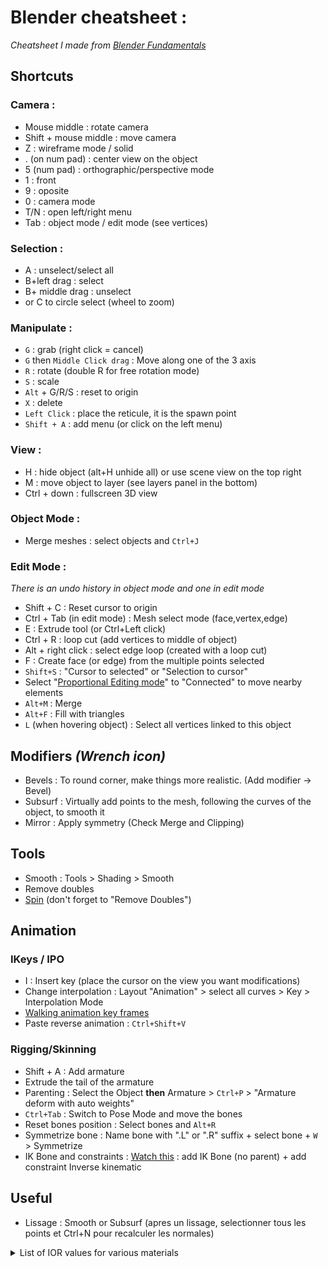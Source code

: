 # Blender cheatsheet :

*Cheatsheet I made from [Blender Fundamentals](https://www.youtube.com/playlist?list=PLa1F2ddGya_8V90Kd5eC5PeBjySbXWGK1)*

## Shortcuts

### Camera :
- Mouse middle : rotate camera
- Shift + mouse middle : move camera
- Z : wireframe mode / solid
- . (on num pad) : center view on the object
- 5 (num pad) : orthographic/perspective mode
- 1 : front
- 9 : oposite
- 0 : camera mode
- T/N : open left/right menu 
- Tab : object mode / edit mode (see vertices)

### Selection :
- A : unselect/select all
- B+left drag : select
- B+ middle drag : unselect
- or C to circle select (wheel to zoom) 

### Manipulate :
- `G` : grab (right click = cancel)
- `G` then `Middle Click drag` : Move along one of the 3 axis
- `R` : rotate (double R for free rotation mode)
- `S` : scale
- `Alt` + G/R/S : reset to origin
- `X` : delete
- `Left Click` : place the reticule, it is the spawn point
- `Shift + A` : add menu (or click on the left menu)

### View :
- H : hide object (alt+H unhide all) or use scene view on the top right
- M : move object to layer (see layers panel in the bottom)
- Ctrl + down : fullscreen 3D view

### Object Mode :
- Merge meshes : select objects and `Ctrl+J`

### Edit Mode :
*There is an undo history in object mode and one in edit mode*
- Shift + C : Reset cursor to origin
- Ctrl + Tab (in edit mode) : Mesh select mode (face,vertex,edge)
- E : Extrude tool (or Ctrl+Left click)
- Ctrl + R : loop cut (add vertices to middle of object)
- Alt + right click : select edge loop (created with a loop cut)
- F : Create face (or edge) from the multiple points selected
- `Shift+S` : "Cursor to selected" or "Selection to cursor"
- Select "[Proportional Editing mode](https://docs.blender.org/manual/en/dev/editors/3dview/object/editing/transform/control/proportional_edit.html)" to "Connected" to move nearby elements
- `Alt+M` : Merge
- `Alt+F` : Fill with triangles
- `L` (when hovering object) : Select all vertices linked to this object

## Modifiers *(Wrench icon)*
- Bevels : To round corner, make things more realistic. (Add modifier -> Bevel)
- Subsurf : Virtually add  points to the mesh, following the curves of the object, to smooth it
- Mirror : Apply symmetry (Check Merge and Clipping)

## Tools
- Smooth : Tools > Shading > Smooth
- Remove doubles
- [Spin](https://docs.blender.org/manual/en/dev/modeling/meshes/editing/duplicating/spin.html) (don't forget to "Remove Doubles")

## Animation
### IKeys / IPO
- I : Insert key (place the cursor on the view you want modifications)
- Change interpolation : Layout "Animation" > select all curves > Key > Interpolation Mode
- [Walking animation key frames](https://youtu.be/sTo4adwvulE?t=1m18s)
- Paste reverse animation : `Ctrl+Shift+V`

### Rigging/Skinning
- Shift + A : Add armature
- Extrude the tail of the armature
- Parenting : Select the Object **then** Armature > `Ctrl+P` > "Armature deform with auto weights"
- `Ctrl+Tab` : Switch to Pose Mode and move the bones
- Reset bones position : Select bones and `Alt+R`
- Symmetrize bone : Name bone with ".L" or ".R" suffix + select bone + `W` > Symmetrize
- IK Bone and constraints : [Watch this](https://youtu.be/8mZtc33rQ3c?t=4m14s) : add IK Bone (no parent) + add constraint Inverse kinematic

## Useful
- Lissage : Smooth or Subsurf (apres un lissage, selectionner tous les points et Ctrl+N pour recalculer les normales)

<details><summary>List of IOR values for various materials</summary>
<p>

- Acetone 1.36 
- Actinolite 1.618 
- Agate 1.544 
- Agate, Moss 1.540 
- Air 1.0002926 
- Alcohol 1.329 
- Alexandrite 1.745 
- Aluminum 1.44 
- Amber 1.546 
- Amblygonite 1.611 
- Amethyst 1.544 
- Anatase 2.490 
- Andalusite 1.641 
- Anhydrite 1.571 
- Apatite 1.632 
- Apophyllite 1.536 
- Aquamarine 1.577 
- Aragonite 1.530 
- Argon 1.000281 
- Asphalt 1.635 
- Augelite 1.574 
- Axinite 1.675 
- Azurite 1.730 
- Barite 1.636 
- Barytocalcite 1.684 
- Benitoite 1.757 
- Benzene 1.501 
- Beryl 1.577 
- Beryllonite 1.553 
- Brazilianite 1.603 
- Bromine (liq) 1.661 
- Bronze 1.18 
- Calcite 1.486 
- Cancrinite 1.491 
- Carbon Dioxide (gas) 1.000449 
- Carbon Disulfide 1.628 
- Carbon Tetrachloride 1.460 
- Cassiterite 1.997 
- Celestite 1.622 
- Cerussite 1.804 
- Ceylanite 1.770 
- Chalcedony 1.530 
- Chalk 1.510 
- Chalybite 1.630 
- Chlorine (gas) 1.000768 
- Chlorine (liq) 1.385 
- Chrome Green 2.4 
- Chrome Red 2.42 
- Chrome Yellow 2.31 
- Chromium 2.97 
- Chrysoberyl 1.745 
- Chrysocolla 1.500 
- Chrysoprase 1.534 
- Citrine 1.550 
- Clinozoisite 1.724 
- Cobalt Blue 1.74 
- Cobalt Green 1.97 
- Cobalt Violet 1.71 
- Colemanite 1.586 
- Copper 1.10 
- Copper Oxide 2.705 
- Coral 1.486 
- Cordierite 1.540 
- Corundum 1.766 
- Crocoite 2.310 
- Crystal 2.00 
- Cuprite 2.850 
- Danburite 1.633 
- Diamond 2.417 
- Diopside 1.680 
- Dolomite 1.503 
- Dumortierite 1.686 
- Ebonite 1.66 
- Ekanite 1.600 
- Elaeolite 1.532 
- Emerald 1.576 
- Emerald, Synth flux 1.561 
- Emerald, Synth hydro 1.568 
- Enstatite 1.663 
- Epidote 1.733 
- Ethanol 1.36 
- Ethyl Alcohol 1.36 
- Euclase 1.652 
- Feldspar, Adventurine 1.532 
- Feldspar, Albite 1.525 
- Feldspar, Amazonite 1.525 
- Feldspar, Labradorite 1.565 
- Feldspar, Microcline 1.525 
- Feldspar, Oligoclase 1.539 
- Feldspar, orthoclase 1.525 
- Fluoride 1.56 
- Fluorite 1.434 
- Formica 1.47 
- Garnet, Almandine 1.760 
- Garnet, Almandite 1.790 
- Garnet, Andradite 1.820 
- Garnet, Demantoid 1.880 
- Garnet, Grossular 1.738 
- Garnet, Hessonite 1.745 
- Garnet, Rhodolite 1.760 
- Garnet, Spessartite 1.810 
- Gaylussite 1.517 
- Glass 1.51714 
- Glass, Albite 1.4890 
- Glass, Crown 1.520 
- Glass, Crown, Zinc 1.517 
- Glass, Flint, Dense 1.66 
- Glass, Flint, Heaviest 1.89 
- Glass, Flint, Heavy 1.65548 
- Glass, Flint, Lanthanum 1.80 
- Glass, Flint, Light 1.58038 
- Glass, Flint, Medium 1.62725 
- Glycerine 1.473 
- Gold 0.47 
- Hambergite 1.559 
- Hauynite 1.502 
- Helium 1.000036 
- Hematite 2.940 
- Hemimorphite 1.614 
- Hiddenite 1.655 
- Howlite 1.586 
- Hydrogen (gas) 1.000140 
- Hydrogen (liq) 1.0974 
- Hypersthene 1.670 
- Ice 1.309 
- Idocrase 1.713 
- Iodine Crystal 3.34 
- Iolite 1.548 
- Iron 1.51 
- Ivory 1.540 
- Jade, Nephrite 1.610 
- Jadeite 1.665 
- Jasper 1.540 
- Jet 1.660 
- Kornerupine 1.665 
- Kunzite 1.655 
- Kyanite 1.715 
- Lapis Gem 1.500 
- Lapis Lazuli 1.61 
- Lazulite 1.615 
- Lead 2.01 
- Leucite 1.509 
- Magnesite 1.515 
- Malachite 1.655 
- Meerschaum 1.530 
- Mercury (liq) 1.62 
- Methanol 1.329 
- Moldavite 1.500 
- Moonstone, Adularia 1.525 
- Moonstone, Albite 1.535 
- Natrolite 1.480 
- Nephrite 1.600 
- Nitrogen (gas) 1.000297 
- Nitrogen (liq) 1.2053 
- Nylon 1.53 
- Obsidian 1.489 
- Olivine 1.670 
- Onyx 1.486 
- Opal 1.450 
- Oxygen (gas) 1.000276 
- Oxygen (liq) 1.221 
- Painite 1.787 
- Pearl 1.530 
- Periclase 1.740 
- Peridot 1.654 
- Peristerite 1.525 
- Petalite 1.502 
- Phenakite 1.650 
- Phosgenite 2.117 
- Plastic 1.460 
- Plexiglas 1.50 
- Polystyrene 1.55 
- Prase 1.540 
- Prasiolite 1.540 
- Prehnite 1.610 
- Proustite 2.790 
- Purpurite 1.840 
- Pyrite 1.810 
- Pyrope 1.740 
- Quartz 1.544 
- Quartz, Fused 1.45843 
- Rhodizite 1.690 
- Rhodonite 1.735 
- Rock Salt 1.544 
- Rubber, Natural 1.5191 
- Ruby 1.760 
- Rutile 2.62 
- Sanidine 1.522 
- Sapphire 1.760 
- Scapolite 1.540 
- Scapolite, Yellow 1.555 
- Scheelite 1.920 
- Selenium, Amorphous 2.92 
- Serpentine 1.560 
- Shell 1.530 
- Silicon 4.24 
- Sillimanite 1.658 
- Silver 0.18 
- Sinhalite 1.699 
- Smaragdite 1.608 
- Smithsonite 1.621 
- Sodalite 1.483 
- Sodium Chloride 1.544 
- Sphalerite 2.368 
- Sphene 1.885 
- Spinel 1.712 
- Spodumene 1.650 
- Staurolite 1.739 
- Steatite 1.539 
- Steel 2.50 
- Stichtite 1.520 
- Strontium Titanate 2.410 
- Styrofoam 1.595 
- Sulphur 1.960 
- Synthetic Spinel 1.730 
- Taaffeite 1.720 
- Tantalite 2.240 
- Tanzanite 1.691 
- Teflon 1.35 
- Thomsonite 1.530 
- Tiger eye 1.544 
- Topaz 1.620 
- Topaz, Blue 1.610 
- Topaz, Pink 1.620 
- Topaz, White 1.630 
- Topaz, Yellow 1.620 
- Tourmaline 1.624 
- Tremolite 1.600 
- Tugtupite 1.496 
- Turpentine 1.472 
- Turquoise 1.610 
- Ulexite 1.490 
- Uvarovite 1.870 
- Variscite 1.550 
- Vivianite 1.580 
- Wardite 1.590 
- Water (gas) 1.000261 
- Water 100'C 1.31819 
- Water 20'C 1.33335 
- Water 35'C (Room temp) 1.33157 
- Willemite 1.690 
- Witherite 1.532 
- Wulfenite 2.300 
- Zincite 2.010 
- Zircon, High 1.960 
- Zircon, Low 1.800 
- Zirconia, Cubic 2.170 

**Liquids**
- Acetone 1.36 
- Alcohol, Ethyl (grain) 1.36 
- Alcohol, Methyl (wood) 1.329 
- Beer 1.345 
- Carbonated Beverages 1.34 - 1.356 
- Fruit Juice 
- Chlorine (liq) 1.385 
- Cranberry Juice (25%) 1.351 
- Glycerin 1.473 
- Honey, 13% water content 1.504 
- Honey, 17% water content 1.494 
- Honey, 21% water content 1.484 
- Ice 1.309 
- Milk 1.35 
- Oil, Clove 1.535 
- Oil, Lemon 1.481 
- Oil, Neroli 1.482 
- Oil, Orange 1.473 
- Oil, Safflower 1.466 
- Oil, vegetable (50° C) 1.47 
- Oil of Wintergreen 1.536 
- Rum, White 1.361 
- Shampoo 1.362 
- Sugar Solution 30% 1.38 
- Sugar Solution 80% 1.49 
- Turpentine 1.472 
- Vodka 1.363 
- Water (0° C) 1.33346 
- Water (100° C) 1.31766 
- Water (20° C) 1.33283 
- Whisky 1.356 

**Minerals & Gemstones**
- Alexandrite 1.746 - 1.755 
- Almandine 1.75 - 1.83 
- Amber 1.539 - 1.545 
- Amethyst 1.532 - 1.554 
- Ammolite 1.52 -1.68 
- Andalusite 1.629 - 1.650 
- Apatite 1.632 - 1.42 
- Aquamarine 1.567-1.590 
- Axenite 1.674 - 1.704 
- Beryl 1.57 - 1.60 
- Beryl, Red 1.570 - 1.598 
- Chalcedony 1.544 - 1.553 
- Chrome Tourmaline, 1.61 - 1.64 
- Citrine 1.532 - 1.554 
- Clinohumite 1.625 - 1.675 
- Coral 1.486 - 1.658 
- Crystal 2.000 
- Crysoberyl, Catseye 1.746 - 1.755 
- Danburite 1.627 - 1.641 
- Diamond 2.417 
- Emerald 1.560 - 1.605 
- Emerald Catseye 1.560 - 1.605 
- Flourite 1.434 
- Garnet, Andradite 1.88 - 1.94 
- Garnet, Demantiod 1.880 - 1.9 
- Garnet, Mandarin 1.790 - 1.8 
- Garnet, Pyrope 1.73 - 1.76 
- Garnet, Rhodolite 1.740 - 1.770 
- Garnet, Tsavorite 1.739 - 1.744 
- Garnet, Uvarovite 1.74 - 1.87 
- Hauyn 1.490 - 1.505 
- Iolite 1.522 - 1.578 
- Jade, Jadeite 1.64 - 1.667 
- Jade, Nephrite 1.600 - 1.641 
- Jet 1.660 
- Kunzite 1.660 - 1.676 
- Labradorite 1.560 - 1.572 
- Lapis Lazuli 1.50 - 1.55 
- Moonstone 1.518 - 1.526 
- Morganite 1.585 - 1.594 
- Obsidian 1.50 
- Opal, Black 1.440 - 1.460 
- Opal, Fire 1.430 - 1.460 
- Opal, White 1.440 - 1.460 
- Oregon Sunstone 1.560 - 1.572 
- Padparadja 1.760 - 1.773 
- Peridot 1.635 - 1.690 
- Quartz 1.544 - 1.553 
- Ruby 1.757 - 1.779 
- Sapphire 1.757 - 1.779 
- Sapphire, Star 1.760 - 1.773 
- Spessarite 1.79 - 1.81 
- Spinel 1.712 - 1.717 
- Spinel, Blue 1.712 - 1.747 
- Spinel, Red 1.708 - 1.735 
- Star Ruby 1.76 - 1.773 
- Tanzanite 1.690-1.7 
- Tanzanite 1.692 - 1.700 
- Topaz 1.607 - 1.627 
- Topaz, Imperial 1.605-1.640 
- Tourmaline 1.603 - 1.655 
- Tourmaline, Blue 1.61 - 1.64 
- Tourmaline, Catseye 1.61 - 1.64 
- Tourmaline, Green 1.61 - 1.64 
- Tourmaline, Paraiba 1.61 - 1.65 
- Tourmaline, Red 1.61 - 1.64 
- Zircon 1.777 - 1.987 
- Zirconia, Cubic 2.173 - 2.21 

**Transparent materials**
- Eye, Aqueous humor 1.33 
- Eye, Cornea 1.38 
- Eye, Lens 1.41 
- Eye, Vitreous humor 1.34 
- Glass, Arsenic Trisulfide 2.04 
- Glass, Crown (common) 1.52 
- Glass, Flint, 29% lead 1.569 
- Glass, Flint, 55% lead 1.669 
- Glass, Flint, 71% lead 1.805 
- Glass, Fused Silica 1.459 
- Glass, Pyrex 1.474 
- Lucite 1.495 
- Nylon 1.53 
- Obsidian 1.50 
- Plastic 1.460 - 1.55 
- Plexiglas 1.488 
- Salt 1.516 

**Metals**
- Aluminum 1.39 
- Copper 2.43 
- Gold 0.166 
- Mylar 1.65 
- Nickel 1.08 
- Platinum 2.33 
- Silver 1.35 
- Titanium 2.16 

- Vacuum 1.0000 
- Air 1.0003 
- Ice 1.31 
- Water 1.333 
- Ethyl Alcohol 1.36 
- Plexiglas 1.51 
- Crown Glass 1.52 
- Light Flint Glass 1.58 
- Dense Flint Glass 1.66 
- Zircon 1.923 
- Diamond 2.417 
- Rutile 2.907 
- Gallium phosphide 3.50 

**Various household liquids**
- Glycerin 1,367 
- All Purpose Orange Cleaner (Pathmark Brand) 1,293 
- Degreaser 1.377 
- Shower Gel 1.51 
- Baby Wash 1.26 

- Vacuum 1 (exactly) 
- Helium 1.000036 
- Air @ STP 1.0002926 
- Carbon dioxide 1.00045 
- Water Ice 1.31 
- Liquid Water (20°C) 1.332986 
- Cryolite 1.338 
- Acetone 1.36 
- Ethanol 1.36 
- Teflon 1.35 - 1.38 
- Glycerol 1.4729 
- Acrylic glass 1.490 - 1.492 
- Rock salt 1.516 
- Crown glass (pure) 1.50 - 1.54 
- Salt (NaCl) 1.544 
- Polycarbonate 1.584 - 1.586 
- PMMA 1.4893 - 1.4899 
- PETg 1.57 
- PET 1.5750 
- Flint glass (pure) 1.60 - 1.62 
- Crown glass (impure) 1.485 - 1.755 
- Bromine 1.661 
- Flint glass (impure) 1.523 - 1.925 
- Cubic zirconia 2.15 - 2.18 
- Diamond 2.419 
- Moissanite 2.65 - 2.69 
- Cinnabar (Mercury sulfide) 3.02 
- Gallium(III) phosphide 3.5 
- Gallium(III) arsenide 3.927 
- Silicon 4.01 

- Acetone 1.36 
- Actinolite 1.618 
- Agalmatoite 1.550 
- Agate 1.544 
- Agate, Moss 1.540 
- Air 1.0002926 
- Alcohol 1.329 
- Alexandrite 1.745 
- Aluminum 1.44 
- Amber 1.546 
- Amblygonite 1.611 
- Amethyst 1.544 
- Anatase 2.490 
- Andalusite 1.641 
- Anhydrite 1.571 
- Apatite 1.632 
- Apophyllite 1.536 
- Aquamarine 1.577 
- Aragonite 1.530 
- Argon 1.000281 
- Asphalt 1.635 
- Augelite 1.574 
- Axinite 1.675 
- Azurite 1.730 
- Barite 1.636 
- Barytocalcite 1.684 
- Benitoite 1.757 
- Benzene 1.501 
- Beryl 1.577 
- Beryllonite 1.553 
- Brazilianite 1.603 
- Bromine (liq) 1.661 
- Bronze 1.18 
- Brownite 1.567 
- Calcite 1.486 
- Calspar 1.486 
- Cancrinite 1.491 
- Carbon Dioxide (gas) 1.000449 
- Carbon Disulfide 1.628 
- Carbon Tetrachloride 1.460 
- Cassiterite 1.997 
- Celestite 1.622 
- Cerussite 1.804 
- Ceylanite 1.770 
- Chalcedony 1.530 
- Chalk 1.510 
- Chalybite 1.630 
- Chlorine (gas) 1.000768 
- Chlorine (liq) 1.385 
- Chrome Green 2.4 
- Chrome Red 2.42 
- Chrome Yellow 2.31 
- Chromium 2.97 
- Chrysoberyl 1.745 
- Chrysocolla 1.500 
- Chrysoprase 1.534 
- Citrine 1.550 
- Clinozoisite 1.724 
- Cobalt Blue 1.74 
- Cobalt Green 1.97 
- Cobalt Violet 1.71 
- Colemanite 1.586 
- Copper 1.10 
- Copper Oxide 2.705 
- Coral 1.486 
- Cordierite 1.540 
- Corundum 1.766 
- Crocoite 2.310 
- Crystal 2.00 
- Cuprite 2.850 
- Danburite 1.633 
- Diamond 2.417 
- Diopside 1.680 
- Dolomite 1.503 
- Dumortierite 1.686 
- Ebonite 1.66 
- Ekanite 1.600 
- Elaeolite 1.532 
- Emerald 1.576 
- Emerald, Synth flux 1.561 
- Emerald, Synth hydro 1.568 
- Enstatite 1.663 
- Epidote 1.733 
- Ethanol 1.36 
- Ethyl Alcohol 1.36 
- Euclase 1.652 
- Fabulite 2.409 
- Feldspar, Adventurine 1.532 
- Feldspar, Albite 1.525 
- Feldspar, Amazonite 1.525 
- Feldspar, Labradorite 1.565 
- Feldspar, Microcline 1.525 
- Feldspar, Oligoclase 1.539 
- Feldspar, Orthoclase 1.525 
- Fluoride 1.56 
- Fluorite 1.434 
- Formica 1.47 
- Garnet, Almandine 1.760 
- Garnet, Almandite 1.790 
- Garnet, Andradite 1.820 
- Garnet, Demantoid 1.880 
- Garnet, Grossular 1.738 
- Garnet, Hessonite 1.745 
- Garnet, Rhodolite 1.760 
- Garnet, Spessartite 1.810 
- Gaylussite 1.517 
- Glass 1.51714 
- Glass, Albite 1.4890 
- Glass, Crown 1.520 
- Glass, Crown, Zinc 1.517 
- Glass, Flint, Dense 1.66 
- Glass, Flint, Heaviest 1.89 
- Glass, Flint, Heavy 1.65548 
- Glass, Flint, Lanthanum 1.80 
- Glass, Flint, Light 1.58038 
- Glass, Flint, Medium 1.62725 
- Glycerine 1.473 
- Gold 0.47 
- Hambergite 1.559 
- Hauynite 1.502 
- Helium 1.000036 
- Hematite 2.940 
- Hemimorphite 1.614 
- Hiddenite 1.655 
- Howlite 1.586 
- Hydrogen (gas) 1.000140 
- Hydrogen (liq) 1.0974 
- Hypersthene 1.670 
- Ice 1.309 
- Idocrase 1.713 
- Iodine Crystal 3.34 
- Iolite 1.548 
- Iron 1.51 
- Ivory 1.540 
- Jade, Nephrite 1.610 
- Jadeite 1.665 
- Jasper 1.540 
- Jet 1.660 
- Kornerupine 1.665 
- Kunzite 1.655 
- Kyanite 1.715 
- Lapis Gem 1.500 
- Lapis Lazuli 1.61 
- Lazulite 1.615 
- Lead 2.01 
- Leucite 1.509 
- Magnesite 1.515 
- Malachite 1.655 
- Meerschaum 1.530 
- Mercury (liq) 1.62 
- Methanol 1.329 
- Moldavite 1.500 
- Moonstone, Adularia 1.525 
- Moonstone, Albite 1.535 
- Natrolite 1.480 
- Nephrite 1.600 
- Nitrogen (gas) 1.000297 
- Nitrogen (liq) 1.2053 
- Nylon 1.53 
- Obsidian 1.489 
- Olivine 1.670 
- Onyx 1.486 
- Opal 1.450 
- Oxygen (gas) 1.000276 
- Oxygen (liq) 1.221 
- Painite 1.787 
- Pearl 1.530 
- Periclase 1.740 
- Peridot 1.654 
- Peristerite 1.525 
- Petalite 1.502 
- Phenakite 1.650 
- Phosgenite 2.117 
- Plastic 1.460 
- Plexiglas 1.50 
- Polystyrene 1.55 
- Prase 1.540 
- Prasiolite 1.540 
- Prehnite 1.610 
- Proustite 2.790 
- Purpurite 1.840 
- Pyrite 1.810 
- Pyrope 1.740 
- Quartz 1.544 
- Quartz, Fused 1.45843 
- Rhodizite 1.690 
- Rhodochrisite 1.600 
- Rhodonite 1.735 
- Rock Salt 1.544 
- Rubber, Natural 1.5191 
- Ruby 1.760 
- Rutile 2.62 
- Sanidine 1.522 
- Sapphire 1.760 
- Scapolite 1.540 
- Scapolite, Yellow 1.555 
- Scheelite 1.920 
- Selenium, Amorphous 2.92 
- Serpentine 1.560 
- Shell 1.530 
- Silicon 4.24 
- Sillimanite 1.658 
- Silver 0.18 
- Sinhalite 1.699 
- Smaragdite 1.608 
- Smithsonite 1.621 
- Sodalite 1.483 
- Sodium Chloride 1.544 
- Sphalerite 2.368 
- Sphene 1.885 
- Spinel 1.712 
- Spodumene 1.650 
- Staurolite 1.739 
- Steatite 1.539 
- Steel 2.50 
- Stichtite 1.520 
- Strontium Titanate 2.410 
- Styrofoam 1.595 
- Sulphur 1.960 
- Synthetic Spinel 1.730 
- Taaffeite 1.720 
- Tantalite 2.240 
- Tanzanite 1.691 
- Teflon 1.35 
- Thomsonite 1.530 
- Tiger eye 1.544 
- Topaz 1.620 
- Topaz, Blue 1.610 
- Topaz, Pink 1.620 
- Topaz, White 1.630 
- Topaz, Yellow 1.620 
- Tourmaline 1.624 
- Tremolite 1.600 
- Tugtupite 1.496 
- Turpentine 1.472 
- Turquoise 1.610 
- Ulexite 1.490 
- Uvarovite 1.870 
- Variscite 1.550 
- Vivianite 1.580 
- Wardite 1.590 
- Water (gas) 1.000261 
- Water 100'C 1.31819 
- Water 20'C 1.33335 
- Water 35'C (Room temp) 1.33157 
- Willemite 1.690 
- Witherite 1.532 
- Wulfenite 2.300 
- Zincite 2.010 
- Zircon, High 1.960 
- Zircon, Low 1.800 
- Zirconia, Cubic 2.170


**Sorted by refractive index:**
- Silver 0.18 
- Gold 0.47 
- Helium 1.000036 
- Hydrogen (gas) 1.00014 
- Water (gas) 1.000261 
- Oxygen (gas) 1.000276 
- Argon 1.000281 
- Air 1.0002926 
- Nitrogen (gas) 1.000297 
- Carbon Dioxide (gas) 1.000449 
- Chlorine (gas) 1.000768 
- Hydrogen (liq) 1.0974 
- Copper 1.1 
- Bronze 1.18 
- Nitrogen (liq) 1.2053 
- Oxygen (liq) 1.221 
- Ice 1.309 
- Water 100'C 1.31819 
- Alcohol 1.329 
- Methanol 1.329 
- Water 35'C (Room temp) 1.33157 
- Water 20'C 1.33335 
- Teflon 1.35 
- Acetone 1.36 
- Ethanol 1.36 
- Ethyl Alcohol 1.36 
- Chlorine (liq) 1.385 
- Fluorite 1.434 
- Aluminum 1.44 
- Opal 1.45 
- Quartz, Fused 1.45843 
- Carbon Tetrachloride 1.46 
- Plastic 1.46 
- Formica 1.47 
- Turpentine 1.472 
- Glycerine 1.473 
- Natrolite 1.48 
- Sodalite 1.483 
- Calcite 1.486 
- Calspar 1.486 
- Coral 1.486 
- Onyx 1.486 
- Glass, Albite 1.489 
- Obsidian 1.489 
- Ulexite 1.49 
- Cancrinite 1.491 
- Tugtupite 1.496 
- Chrysocolla 1.5 
- Lapis Gem 1.5 
- Moldavite 1.5 
- Plexiglas 1.5 
- Benzene 1.501 
- Hauynite 1.502 
- Petalite 1.502 
- Dolomite 1.503 
- Leucite 1.509 
- Chalk 1.51 
- Iron 1.51 
- Magnesite 1.515 
- Gaylussite 1.517 
- Glass, Crown, Zinc 1.517 
- Glass 1.51714 
- Rubber, Natural 1.5191 
- Glass, Crown 1.52 
- Stichtite 1.52 
- Sanidine 1.522 
- Feldspar, Albite 1.525 
- Feldspar, Amazonite 1.525 
- Feldspar, Microcline 1.525 
- Feldspar, Orthoclase 1.525 
- Moonstone, Adularia 1.525 
- Peristerite 1.525 
- Aragonite 1.53 
- Chalcedony 1.53 
- Meerschaum 1.53 
- Nylon 1.53 
- Pearl 1.53 
- Shell 1.53 
- Thomsonite 1.53 
- Elaeolite 1.532 
- Feldspar, Adventurine 1.532 
- Witherite 1.532 
- Chrysoprase 1.534 
- Moonstone, Albite 1.535 
- Apophyllite 1.536 
- Feldspar, Oligoclase 1.539 
- Steatite 1.539 
- Agate, Moss 1.54 
- Cordierite 1.54 
- Ivory 1.54 
- Jasper 1.54 
- Prase 1.54 
- Prasiolite 1.54 
- Scapolite 1.54 
- Agate 1.544 
- Amethyst 1.544 
- Quartz 1.544 
- Rock Salt 1.544 
- Sodium Chloride 1.544 
- Tiger eye 1.544 
- Amber 1.546 
- Iolite 1.548 
- Agalmatoite 1.55 
- Citrine 1.55 
- Polystyrene 1.55 
- Variscite 1.55 
- Beryllonite 1.553 
- Scapolite, Yellow 1.555 
- Hambergite 1.559 
- Fluoride 1.56 
- Serpentine 1.56 
- Emerald, Synth flux 1.561 
- Feldspar, Labradorite 1.565 
- Brownite 1.567 
- Emerald, Synth hydro 1.568 
- Anhydrite 1.571 
- Augelite 1.574 
- Emerald 1.576 
- Aquamarine 1.577 
- Beryl 1.577 
- Vivianite 1.58 
- Glass, Flint, Light 1.58038 
- Colemanite 1.586 
- Howlite 1.586 
- Wardite 1.59 
- Styrofoam 1.595 
- Ekanite 1.6 
- Nephrite 1.6 
- Rhodochrisite 1.6 
- Tremolite 1.6 
- Brazilianite 1.603 
- Smaragdite 1.608 
- Jade, Nephrite 1.61 
- Lapis Lazuli 1.61 
- Prehnite 1.61 
- Topaz, Blue 1.61 
- Turquoise 1.61 
- Amblygonite 1.611 
- Hemimorphite 1.614 
- Lazulite 1.615 
- Actinolite 1.618 
- Mercury (liq) 1.62 
- Topaz 1.62 
- Topaz, Pink 1.62 
- Topaz, Yellow 1.62 
- Smithsonite 1.621 
- Celestite 1.622 
- Tourmaline 1.624 
- Glass, Flint, Medium 1.62725 
- Carbon Disulfide 1.628 
- Chalybite 1.63 
- Topaz, White 1.63 
- Apatite 1.632 
- Danburite 1.633 
- Asphalt 1.635 
- Barite 1.636 
- Andalusite 1.641 
- Phenakite 1.65 
- Spodumene 1.65 
- Euclase 1.652 
- Peridot 1.654 
- Hiddenite 1.655 
- Kunzite 1.655 
- Malachite 1.655 
- Glass, Flint, Heavy 1.65548 
- Sillimanite 1.658 
- Ebonite 1.66 
- Glass, Flint, Dense 1.66 
- Jet 1.66 
- Bromine (liq) 1.661 
- Enstatite 1.663 
- Jadeite 1.665 
- Kornerupine 1.665 
- Hypersthene 1.67 
- Olivine 1.67 
- Axinite 1.675 
- Diopside 1.68 
- Barytocalcite 1.684 
- Dumortierite 1.686 
- Rhodizite 1.69 
- Willemite 1.69 
- Tanzanite 1.691 
- Sinhalite 1.699 
- Cobalt Violet 1.71 
- Spinel 1.712 
- Idocrase 1.713 
- Kyanite 1.715 
- Taaffeite 1.72 
- Clinozoisite 1.724 
- Azurite 1.73 
- Synthetic Spinel 1.73 
- Epidote 1.733 
- Rhodonite 1.735 
- Silver 0.18 
- Gold 0.47 
- Helium 1.000036 
- Hydrogen (gas) 1.00014 
- Water (gas) 1.000261 
- Oxygen (gas) 1.000276 
- Argon 1.000281 
- Air 1.0002926 
- Nitrogen (gas) 1.000297 
- Carbon Dioxide (gas) 1.000449 
- Chlorine (gas) 1.000768 
- Hydrogen (liq) 1.0974 
- Copper 1.1 
- Bronze 1.18 
- Nitrogen (liq) 1.2053 
- Oxygen (liq) 1.221 
- Ice 1.309 
- Water 100'C 1.31819 
- Alcohol 1.329 
- Methanol 1.329 
- Water 35'C (Room temp) 1.33157 
- Water 20'C 1.33335 
- Teflon 1.35 
- Acetone 1.36 
- Ethanol 1.36 
- Ethyl Alcohol 1.36 
- Chlorine (liq) 1.385 
- Fluorite 1.434 
- Aluminum 1.44 
- Opal 1.45 
- Quartz, Fused 1.45843 
- Carbon Tetrachloride 1.46 
- Plastic 1.46 
- Formica 1.47 
- Turpentine 1.472 
- Glycerine 1.473 
- Natrolite 1.48 
- Sodalite 1.483 
- Calcite 1.486 
- Calspar 1.486 
- Coral 1.486 
- Onyx 1.486 
- Glass, Albite 1.489 
- Obsidian 1.489 
- Ulexite 1.49 
- Cancrinite 1.491 
- Tugtupite 1.496 
- Chrysocolla 1.5 
- Lapis Gem 1.5 
- Moldavite 1.5 
- Plexiglas 1.5 
- Benzene 1.501 
- Hauynite 1.502 
- Petalite 1.502 
- Dolomite 1.503 
- Leucite 1.509 
- Chalk 1.51 
- Iron 1.51 
- Magnesite 1.515 
- Gaylussite 1.517 
- Glass, Crown, Zinc 1.517 
- Glass 1.51714 
- Rubber, Natural 1.5191 
- Glass, Crown 1.52 
- Stichtite 1.52 
- Sanidine 1.522 
- Feldspar, Albite 1.525 
- Feldspar, Amazonite 1.525 
- Feldspar, Microcline 1.525 
- Feldspar, Orthoclase 1.525 
- Moonstone, Adularia 1.525 
- Peristerite 1.525 
- Aragonite 1.53 
- Chalcedony 1.53 
- Meerschaum 1.53 
- Nylon 1.53 
- Pearl 1.53 
- Shell 1.53 
- Thomsonite 1.53 
- Elaeolite 1.532 
- Feldspar, Adventurine 1.532 
- Witherite 1.532 
- Chrysoprase 1.534 
- Moonstone, Albite 1.535 
- Apophyllite 1.536 
- Feldspar, Oligoclase 1.539 
- Steatite 1.539 
- Agate, Moss 1.54 
- Cordierite 1.54 
- Ivory 1.54 
- Jasper 1.54 
- Prase 1.54 
- Prasiolite 1.54 
- Scapolite 1.54 
- Agate 1.544 
- Amethyst 1.544 
- Quartz 1.544 
- Rock Salt 1.544 
- Sodium Chloride 1.544 
- Tiger eye 1.544 
- Amber 1.546 
- Iolite 1.548 
- Agalmatoite 1.55 
- Citrine 1.55 
- Polystyrene 1.55 
- Variscite 1.55 
- Beryllonite 1.553 
- Scapolite, Yellow 1.555 
- Hambergite 1.559 
- Fluoride 1.56 
- Serpentine 1.56 
- Emerald, Synth flux 1.561 
- Feldspar, Labradorite 1.565 
- Brownite 1.567 
- Emerald, Synth hydro 1.568 
- Anhydrite 1.571 
- Augelite 1.574 
- Emerald 1.576 
- Aquamarine 1.577 
- Beryl 1.577 
- Vivianite 1.58 
- Glass, Flint, Light 1.58038 
- Colemanite 1.586 
- Howlite 1.586 
- Wardite 1.59 
- Styrofoam 1.595 
- Ekanite 1.6 
- Nephrite 1.6 
- Rhodochrisite 1.6 
- Tremolite 1.6 
- Brazilianite 1.603 
- Smaragdite 1.608 
- Jade, Nephrite 1.61 
- Lapis Lazuli 1.61 
- Prehnite 1.61 
- Topaz, Blue 1.61 
- Turquoise 1.61 
- Amblygonite 1.611 
- Hemimorphite 1.614 
- Lazulite 1.615 
- Actinolite 1.618 
- Mercury (liq) 1.62 
- Topaz 1.62 
- Topaz, Pink 1.62 
- Topaz, Yellow 1.62 
- Smithsonite 1.621 
- Celestite 1.622 
- Tourmaline 1.624 
- Glass, Flint, Medium 1.62725 
- Carbon Disulfide 1.628 
- Chalybite 1.63 
- Topaz, White 1.63 
- Apatite 1.632 
- Danburite 1.633 
- Asphalt 1.635 
- Barite 1.636 
- Andalusite 1.641 
- Phenakite 1.65 
- Spodumene 1.65 
- Euclase 1.652 
- Peridot 1.654 
- Hiddenite 1.655 
- Kunzite 1.655 
- Malachite 1.655 
- Glass, Flint, Heavy 1.65548 
- Sillimanite 1.658 
- Ebonite 1.66 
- Glass, Flint, Dense 1.66 
- Jet 1.66 
- Bromine (liq) 1.661 
- Enstatite 1.663 
- Jadeite 1.665 
- Kornerupine 1.665 
- Hypersthene 1.67 
- Olivine 1.67 
- Axinite 1.675 
- Diopside 1.68 
- Barytocalcite 1.684 
- Dumortierite 1.686 
- Rhodizite 1.69 
- Willemite 1.69 
- Tanzanite 1.691 
- Sinhalite 1.699 
- Cobalt Violet 1.71 
- Spinel 1.712 
- Idocrase 1.713 
- Kyanite 1.715 
- Taaffeite 1.72 
- Clinozoisite 1.724 
- Azurite 1.73 
- Synthetic Spinel 1.73 
- Epidote 1.733 
- Rhodonite 1.735 
- Garnet, Grossular 1.738 
- Staurolite 1.739 
- Cobalt Blue 1.74 
- Periclase 1.74 
- Pyrope 1.74 
- Alexandrite 1.745 
- Chrysoberyl 1.745 
- Garnet, Hessonite 1.745 
- Benitoite 1.757 
- Garnet, Almandine 1.76 
- Garnet, Rhodolite 1.76 
- Ruby 1.76 
- Sapphire 1.76 
- Corundum 1.766 
- Ceylanite 1.77 
- Painite 1.787 
- Garnet, Almandite 1.79 
- Glass, Flint, Lanthanum 1.8 
- Zircon, Low 1.8 
- Cerussite 1.804 
- Garnet, Spessartite 1.81 
- Pyrite 1.81 
- Garnet, Andradite 1.82 
- Purpurite 1.84 
- Uvarovite 1.87 
- Garnet, Demantoid 1.88 
- Sphene 1.885 
- Glass, Flint, Heaviest 1.89 
- Scheelite 1.92 
- Sulphur 1.96 
- Zircon, High 1.96 
- Cobalt Green 1.97 
- Cassiterite 1.997 
- Crystal 2 
- Lead 2.01 
- Zincite 2.01 
- Phosgenite 2.117 
- Zirconia, Cubic 2.17 
- Tantalite 2.24 
- Wulfenite 2.3 
- Chrome Yellow 2.31 
- Crocoite 2.31 
- Sphalerite 2.368 
- Chrome Green 2.4 
- Fabulite 2.409 
- Strontium Titanate 2.41 
- Diamond 2.417 
- Chrome Red 2.42 
- Anatase 2.49 
- Steel 2.5 
- Rutile 2.62 
- Copper Oxide 2.705 
- Proustite 2.79 
- Cuprite 2.85 
- Selenium, Amorphous 2.92 
- Hematite 2.94 
- Chromium 2.97 
- Iodine Crystal 3.34 
- Silicon 4.24 

- Almandine 1.830 
- Andradite 1.887 
- Apatite 1.624- 1.667 
- Aragonite 1.530 - 1.686 
- Barite 1.636 - 1.648 
- Beryl 1.565 - 1.598 
- Calcite 1.486 - 1.740 
- Cerussite 1.804 - 2.079 
- Chrysoberyl 1.746 - 1.756 
- Corundum 1.759 - 1.772 
- Diamond 2.418 
- Fluorite 1.434 
- Grossularite 1.734 
- Gypsum 1.519 - 1.531 
- Halite 1.544 
- Microcline 1.514 - 1.539 
- Olivine 1.63 - 1.88 
- Opal 1.41 - 1.46 
- Quartz 1.544 - 1.553 
- Rhodochrosite 1.597 - 1.816 
- Rutile 2.605 - 2.901 
- Scapolite 1.546 - 1.600 
- Sodalite 1.483 - 1.487 
- Spessartine 1.800 
- Sphalerite 2.369 
- Sphene 1.843 - 2.110 
- Spinel 1.719 
- Topaz 1.606 - 1.638 
- Tourmaline 1.635 - 1.675 
- Zircon 1.923 - 2.015 


- Vaccuum 1.000000 
- Helium 1.000036 
- Hydrogen 1.000140 
- Oxygen 1.000276 
- Argon 1.000281 
- Air 1.0002926 
- Nitrogen 1.000297 
- Carbon Dioxide 1.000449 
- Liquid Hydrogen 1.0974 
- Liquid Nitrogen 1.2053 
- Water at 00C 1.309 
- Water at 1000C 1.31819 
- Alcohol 1.329 
- Water 350C 1.33157 
- Acetone 1.36 
- Ethyl Alcohol 1.36 
- Chlorine 1.385 
- Fluorite 1.434 
- Opal 1.450 
- Quartz 1.45843 
- Carbon Tetrachloride 1.460 
- Plastic 1.460 
- Turpentine 1.472 
- Glycerine 1.473 
- Plexiglass 1.50 
- Benzene 1.501 
- Glass 1.51714 
- Ruby 1.760 
- Sapphire 1.760 
- Sulphur 1.960 
- Crystal 2.00 
- Diamond 2.417 
- Steel 2.50 
- Silicon 4.24 

- Nylon 1.53 
- Obsidian 1.50 
- Plastic 1.460 - 1.55 
- Plexiglas 1.488 
- Salt 1.516 
- Glass, Flint, 29% lead 1.569 
- Glass, Flint, 55% lead 1.669 
- Glass, Flint, 71% lead 1.805 
- Glass, Fused Silica 1.459 
- Glass, Pyrex 1.474 
- Lucite 1.495 
- Acetone 1.36 
- Alcohol, Ethyl (grain) 1.36 
- Alcohol, Methyl (wood) 1.329 
- Beer 1.345 
- Carbonated Beverages 1.34 - 1.356 
- Fruit Juice 
- Chlorine (liq) 1.385 
- Cranberry Juice (25%) 1.351 
- Glycerin 1.473 
- Honey, 13% water content 1.504 
- Honey, 17% water content 1.494 
- Honey, 21% water content 1.484 
- Ice 1.309 
- Milk 1.35 
- Oil, Clove 1.535 
- Oil, Lemon 1.481 
- Oil, Neroli 1.482 
- Oil, Orange 1.473 
- Oil, Safflower 1.466 
- Oil, vegetable (50° C) 1.47 
- Oil of Wintergreen 1.536 
- Rum, White 1.361 
- Shampoo 1.362 
- Sugar Solution 30% 1.38 
- Sugar Solution 80% 1.49 
- Turpentine 1.472 
- Vodka 1.363 
- Water (0° C) 1.33346 
- Water (100° C) 1.31766 
- Water (20° C) 1.33283 
- Whisky 1.356 
- Aluminum 1.39 
- Copper 2.43 
- Gold 0.47 
- Mylar 1.65 
- Nickel 1.08 
- Platinum 2.33 
- Silver 1.35 
- Titanium 2.16 
- Agate 1.544 - 1.553 
- Alexandrite 1.746 - 1.755 
- Almandine 1.75 - 1.83 
- Amber 1.539 - 1.545 
- Amethyst 1.532 - 1.554 
- Ammolite 1.52 -1.68 
- Andalusite 1.629 - 1.650 
- Apatite 1.632 - 1.42 
- Aquamarine 1.567-1.590 
- Axenite 1.674 - 1.704 
- Beryl 1.57 - 1.60 
- Beryl, Red 1.570 - 1.598 
- Chalcedony 1.544 - 1.553 
- Chrome Tourmaline, 1.61 - 1.64 
- Citrine 1.532 - 1.554 
- Clinohumite 1.625 - 1.675 
- Coral 1.486 - 1.658 
- Crystal 2.000 
- Crysoberyl, Catseye 1.746 - 1.755 
- Danburite 1.627 - 1.641 
- Diamond 2.417 
- Emerald 1.560 - 1.605 
- Emerald Catseye 1.560 - 1.605 
- Flourite 1.434 
- Garnet, Grossular 1.72 - 1.80 
- Garnet, Andradite 1.88 - 1.94 
- Garnet, Demantiod 1.880 - 1.9 
- Garnet, Mandarin 1.790 - 1.8 
- Garnet, Pyrope 1.73 - 1.76 
- Garnet, Rhodolite 1.740 - 1.770 
- Garnet, Tsavorite 1.739 - 1.744 
- Garnet, Uvarovite 1.74 - 1.87 
- Hauyn 1.490 - 1.505 
- Iolite 1.522 - 1.578 
- Jade, Jadeite 1.64 - 1.667 
- Jade, Nephrite 1.600 - 1.641 
- Jet 1.660 
- Kunzite 1.660 - 1.676 
- Labradorite 1.560 - 1.572 
- Lapis Lazuli 1.50 - 1.55 
- Moonstone 1.518 - 1.526 
- Morganite 1.585 - 1.594 
- Obsidian 1.50 
- Opal, Black 1.440 - 1.460 
- Opal, Fire 1.430 - 1.460 
- Opal, White 1.440 - 1.460 
- Oregon Sunstone 1.560 - 1.572 
- Padparadja 1.760 - 1.773 
- Pearl 1.53 - 1.69 
- Peridot 1.635 - 1.690 
- Quartz 1.544 - 1.553 
- Ruby 1.757 - 1.779 
- Sapphire 1.757 - 1.779 
- Sapphire, Star 1.760 - 1.773 
- Spessarite 1.79 - 1.81 
- Spinel 1.712 - 1.717 
- Spinel, Blue 1.712 - 1.747 
- Spinel, Red 1.708 - 1.735 
- Star Ruby 1.76 - 1.773 
- Tanzanite 1.690-1.7 
- Tanzanite 1.692 - 1.700 
- Topaz 1.607 - 1.627 
- Topaz, Imperial 1.605-1.640 
- Tourmaline 1.603 - 1.655 
- Tourmaline, Blue 1.61 - 1.64 
- Tourmaline, Catseye 1.61 - 1.64 
- Tourmaline, Green 1.61 - 1.64 
- Tourmaline, Paraiba 1.61 - 1.65 
- Tourmaline, Red 1.61 - 1.64 
- Zircon 1.777 - 1.987 
- Zirconia, Cubic 2.173 - 2.21
</p>
</details>